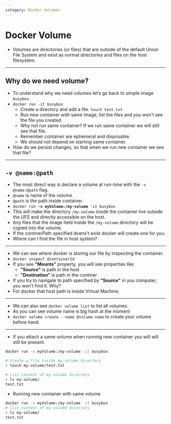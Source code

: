 ```yaml
---
category: Docker Volumes
---
```

# Docker Volume

* Volumes are directories (or files) that are outside of the default Union File System and exist as normal directories and files on the host filesystem.

---
## Why do we need volume?
* To understand why we need volumes let’s go back to simple image `busybox`.
* `docker run -it busybox`
  * Create a directory and add a file. `touch test.txt`
  * Run new container with same image, list the files and you won't see the file you created.
  * Why not run same container? If we run same container we will still see that file.
  * Remember container are ephemeral and disposable.
  * We should not depend on starting same container.
* How do we persist changes, so that when we run new container we see that file? 
  
---
## `-v @name:@path`
* The most direct way is declare a volume at run-time with the `-v @name:@path` flag.
* `@name` is name of the volume.
* `@path` is the path inside container. 
* `docker run `**`-v myVolume:/my-volume`**` -it busybox`
* This will make the directory `/my-volume` inside the container live outside the UFS and directly accessible on the host.
* Any files that the image held inside the `/my-volume` directory will be copied into the volume.
* If the continerPath specified doens't exist docker will create one for you.
* Where can I find the file in host system?

---
* We can see where docker is storing our file by inspecting the container.  
* `docker inspect @containerId`
* If you see **"Mounts"** property, you will see properties like
  * **"Source"** is path in the host
  * **"Destination"** is path in the continer
* If you try to navigate to path specified by **"Source"** in you computer, you won't find it. Why?
* For docker that host path is inside Virtual Machine.

---
* We can also see `docker volume list` to list all volumes.
* As you can see volume name is big hash at the moment 
* `docker volume create --name @volume-name` to create your volume before hand.

---

* If you attach a same volume when runnnig new container you will will still be present.

```bash
docker run -v myVolume:/my-volume -it busybox

# Create a file inside my-volume directory
> touch my-volume/test.txt

# List content of my-volume directory
> ls my-volume/
test.txt

```
* Running new container with same volume

```bash
docker run -v myVolume:/my-volume -it busybox
# List content of my-volume directory
> ls my-volume/
test.txt
```
 
